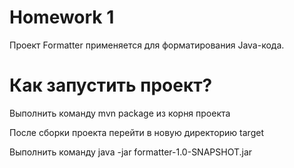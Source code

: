 # Homework 1
Проект Formatter применяется для форматирования Java-кода.

# Как запустить проект?
Выполнить команду mvn package из корня проекта

После сборки проекта перейти в новую директорию target

Выполнить команду java -jar formatter-1.0-SNAPSHOT.jar